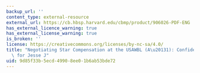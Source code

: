 ```yaml
---
backup_url: ''
content_type: external-resource
external_url: https://cb.hbsp.harvard.edu/cbmp/product/906026-PDF-ENG
has_external_licence_warning: true
has_external_license_warning: true
is_broken: ''
license: https://creativecommons.org/licenses/by-nc-sa/4.0/
title: "Negotiating Star Compensation at the USAWBL (A\u20131): Confidential Instructions\
  \ for Jesse J"
uid: 9d85f33b-5ecd-4990-8ee0-1b6ab53bde72
---
```

